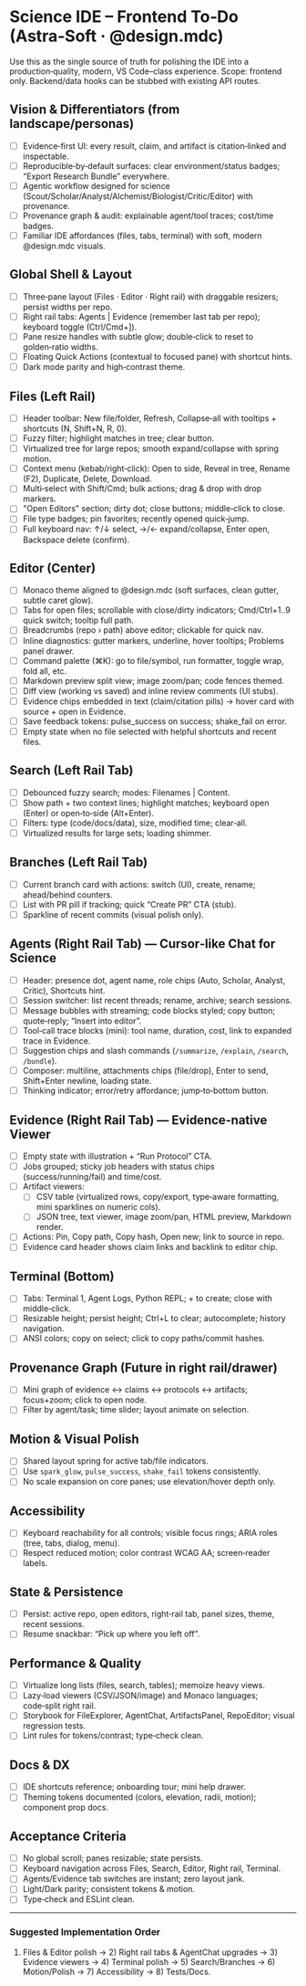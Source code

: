 # Science IDE – Frontend To‑Do (Astra‑Soft · @design.mdc)

Use this as the single source of truth for polishing the IDE into a production‑quality, modern, VS Code–class experience. Scope: frontend only. Backend/data hooks can be stubbed with existing API routes.

## Vision & Differentiators (from landscape/personas)
- [ ] Evidence‑first UI: every result, claim, and artifact is citation‑linked and inspectable.
- [ ] Reproducible‑by‑default surfaces: clear environment/status badges; “Export Research Bundle” everywhere.
- [ ] Agentic workflow designed for science (Scout/Scholar/Analyst/Alchemist/Biologist/Critic/Editor) with provenance.
- [ ] Provenance graph & audit: explainable agent/tool traces; cost/time badges.
- [ ] Familiar IDE affordances (files, tabs, terminal) with soft, modern @design.mdc visuals.

## Global Shell & Layout
- [ ] Three‑pane layout (Files · Editor · Right rail) with draggable resizers; persist widths per repo.
- [ ] Right rail tabs: Agents | Evidence (remember last tab per repo); keyboard toggle (Ctrl/Cmd+]).
- [ ] Pane resize handles with subtle glow; double‑click to reset to golden‑ratio widths.
- [ ] Floating Quick Actions (contextual to focused pane) with shortcut hints.
- [ ] Dark mode parity and high‑contrast theme.

## Files (Left Rail)
- [ ] Header toolbar: New file/folder, Refresh, Collapse‑all with tooltips + shortcuts (N, Shift+N, R, 0).
- [ ] Fuzzy filter; highlight matches in tree; clear button.
- [ ] Virtualized tree for large repos; smooth expand/collapse with spring motion.
- [ ] Context menu (kebab/right‑click): Open to side, Reveal in tree, Rename (F2), Duplicate, Delete, Download.
- [ ] Multi‑select with Shift/Cmd; bulk actions; drag & drop with drop markers.
- [ ] "Open Editors" section; dirty dot; close buttons; middle‑click to close.
- [ ] File type badges; pin favorites; recently opened quick‑jump.
- [ ] Full keyboard nav: ↑/↓ select, →/← expand/collapse, Enter open, Backspace delete (confirm).

## Editor (Center)
- [ ] Monaco theme aligned to @design.mdc (soft surfaces, clean gutter, subtle caret glow).
- [ ] Tabs for open files; scrollable with close/dirty indicators; Cmd/Ctrl+1..9 quick switch; tooltip full path.
- [ ] Breadcrumbs (repo › path) above editor; clickable for quick nav.
- [ ] Inline diagnostics: gutter markers, underline, hover tooltips; Problems panel drawer.
- [ ] Command palette (⌘K): go to file/symbol, run formatter, toggle wrap, fold all, etc.
- [ ] Markdown preview split view; image zoom/pan; code fences themed.
- [ ] Diff view (working vs saved) and inline review comments (UI stubs).
- [ ] Evidence chips embedded in text (claim/citation pills) → hover card with source + open in Evidence.
- [ ] Save feedback tokens: pulse_success on success; shake_fail on error.
- [ ] Empty state when no file selected with helpful shortcuts and recent files.

## Search (Left Rail Tab)
- [ ] Debounced fuzzy search; modes: Filenames | Content.
- [ ] Show path + two context lines; highlight matches; keyboard open (Enter) or open‑to‑side (Alt+Enter).
- [ ] Filters: type (code/docs/data), size, modified time; clear‑all.
- [ ] Virtualized results for large sets; loading shimmer.

## Branches (Left Rail Tab)
- [ ] Current branch card with actions: switch (UI), create, rename; ahead/behind counters.
- [ ] List with PR pill if tracking; quick “Create PR” CTA (stub).
- [ ] Sparkline of recent commits (visual polish only).

## Agents (Right Rail Tab) — Cursor‑like Chat for Science
- [ ] Header: presence dot, agent name, role chips (Auto, Scholar, Analyst, Critic), Shortcuts hint.
- [ ] Session switcher: list recent threads; rename, archive; search sessions.
- [ ] Message bubbles with streaming; code blocks styled; copy button; quote‑reply; “Insert into editor”.
- [ ] Tool‑call trace blocks (mini): tool name, duration, cost, link to expanded trace in Evidence.
- [ ] Suggestion chips and slash commands (`/summarize`, `/explain`, `/search`, `/bundle`).
- [ ] Composer: multiline, attachments chips (file/drop), Enter to send, Shift+Enter newline, loading state.
- [ ] Thinking indicator; error/retry affordance; jump‑to‑bottom button.

## Evidence (Right Rail Tab) — Evidence‑native Viewer
- [ ] Empty state with illustration + “Run Protocol” CTA.
- [ ] Jobs grouped; sticky job headers with status chips (success/running/fail) and time/cost.
- [ ] Artifact viewers:
  - [ ] CSV table (virtualized rows, copy/export, type‑aware formatting, mini sparklines on numeric cols).
  - [ ] JSON tree, text viewer, image zoom/pan, HTML preview, Markdown render.
- [ ] Actions: Pin, Copy path, Copy hash, Open new; link to source in repo.
- [ ] Evidence card header shows claim links and backlink to editor chip.

## Terminal (Bottom)
- [ ] Tabs: Terminal 1, Agent Logs, Python REPL; + to create; close with middle‑click.
- [ ] Resizable height; persist height; Ctrl+L to clear; autocomplete; history navigation.
- [ ] ANSI colors; copy on select; click to copy paths/commit hashes.

## Provenance Graph (Future in right rail/drawer)
- [ ] Mini graph of evidence ↔ claims ↔ protocols ↔ artifacts; focus+zoom; click to open node.
- [ ] Filter by agent/task; time slider; layout animate on selection.

## Motion & Visual Polish
- [ ] Shared layout spring for active tab/file indicators.
- [ ] Use `spark_glow`, `pulse_success`, `shake_fail` tokens consistently.
- [ ] No scale expansion on core panes; use elevation/hover depth only.

## Accessibility
- [ ] Keyboard reachability for all controls; visible focus rings; ARIA roles (tree, tabs, dialog, menu).
- [ ] Respect reduced motion; color contrast WCAG AA; screen‑reader labels.

## State & Persistence
- [ ] Persist: active repo, open editors, right‑rail tab, panel sizes, theme, recent sessions.
- [ ] Resume snackbar: “Pick up where you left off”.

## Performance & Quality
- [ ] Virtualize long lists (files, search, tables); memoize heavy views.
- [ ] Lazy‑load viewers (CSV/JSON/image) and Monaco languages; code‑split right rail.
- [ ] Storybook for FileExplorer, AgentChat, ArtifactsPanel, RepoEditor; visual regression tests.
- [ ] Lint rules for tokens/contrast; type‑check clean.

## Docs & DX
- [ ] IDE shortcuts reference; onboarding tour; mini help drawer.
- [ ] Theming tokens documented (colors, elevation, radii, motion); component prop docs.

## Acceptance Criteria
- [ ] No global scroll; panes resizable; state persists.
- [ ] Keyboard navigation across Files, Search, Editor, Right rail, Terminal.
- [ ] Agents/Evidence tab switches are instant; zero layout jank.
- [ ] Light/Dark parity; consistent tokens & motion.
- [ ] Type‑check and ESLint clean.

---
### Suggested Implementation Order
1) Files & Editor polish → 2) Right rail tabs & AgentChat upgrades → 3) Evidence viewers → 4) Terminal polish → 5) Search/Branches → 6) Motion/Polish → 7) Accessibility → 8) Tests/Docs.

